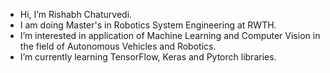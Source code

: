 -  Hi, I’m Rishabh Chaturvedi.
-  I am doing Master's in Robotics System Engineering at RWTH. 
-  I’m interested in application of Machine Learning and Computer Vision in the field of Autonomous Vehicles and Robotics.
-  I’m currently learning TensorFlow, Keras and Pytorch libraries. 


<!---
J1NJO/J1NJO is a ✨ special ✨ repository because its `README.md` (this file) appears on your GitHub profile.
You can click the Preview link to take a look at your changes.
--->
